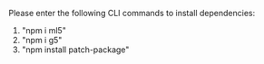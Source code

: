 Please enter the following CLI commands to install dependencies: 
1. "npm i ml5"
2. "npm i g5"
3. "npm install patch-package"
